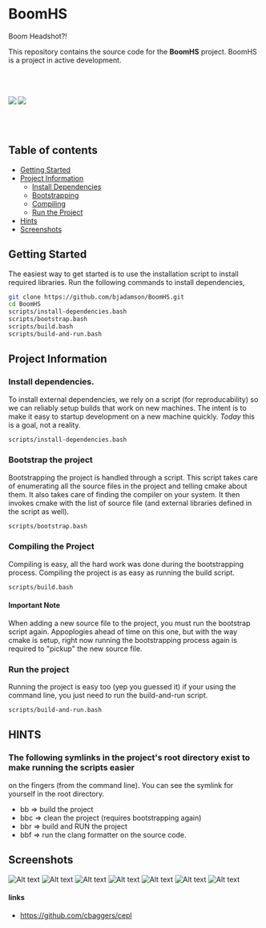 # BoomHS
Boom Headshot?!
<p>
  This repository contains the source code for the <b>BoomHS</b> project. BoomHS is a project in
  active development.
</p>

<table>
<img src="/screenshots/17.png?raw=true" align="left" vspace="50">
<img src="/screenshots/16.png?raw=true" align="left" vspace="50">
</table>

## Table of contents

  + [Getting Started](#getting-started)
  + [Project Information](#project-information)
    * [Install Dependencies](#install-dependencies)
    * [Bootstrapping](#bootstrap-the-project)
    * [Compiling](#compiling-the-project)
    * [Run the Project](#run-the-project)
  + [Hints](#hints)
  + [Screenshots](#notes)

## Getting Started
The easiest way to get started is to use the installation script to install required libraries. Run
the following commands to install dependencies, 
```bash
git clone https://github.com/bjadamson/BoomHS.git
cd BoomHS
scripts/install-dependencies.bash
scripts/bootstrap.bash
scripts/build.bash
scripts/build-and-run.bash
```

## Project Information
### Install dependencies.
To install external dependencies, we rely on a script (for reproducability) so we can reliably
setup builds that work on new machines. The intent is to make it easy to startup development on a
new machine quickly. <i>Today</i> this is a goal, not a reality.
```bash
scripts/install-dependencies.bash
```

### Bootstrap the project
Bootstrapping the project is handled through a script. This script takes care of enumerating all
the source files in the project and telling cmake about them. It also takes care of finding the
compiler on your system. It then invokes cmake with the list of source file (and external libraries
defined in the script as well).
```bash
scripts/bootstrap.bash
```

### Compiling the Project
Compiling is easy, all the hard work was done during the bootstrapping process. Compiling the
project is as easy as running the build script.

```bash
scripts/build.bash
```

#### Important Note
When adding a new source file to the project, you must run the bootstrap script again. Appoplogies
ahead of time on this one, but with the way cmake is setup, right now running the bootstrapping
process again is required to "pickup" the new source file.

### Run the project
Running the project is easy too (yep you guessed it) if your using the command line, you just need
to run the build-and-run script.
```bash
scripts/build-and-run.bash
```

## HINTS
### The following symlinks in the project's root directory exist to make running the scripts easier
on the fingers (from the command line). You can see the symlink for yourself in the root directory.
  + bb  => build the project
  + bbc => clean the project (requires bootstrapping again)
  + bbr => build and RUN the project
  + bbf => run the clang formatter on the source code.

## Screenshots
![Alt text](/screenshots/16.png?raw=true "01/24/2018")
![Alt text](/screenshots/15.png?raw=true "01/10/2018")
![Alt text](/screenshots/14.png?raw=true "01/02/2018")
![Alt text](/screenshots/13.png?raw=true "01/02/2018")
![Alt text](/screenshots/12.png?raw=true "12/29/2017")
![Alt text](/screenshots/11.png?raw=true "12/29/2017")
![Alt text](/screenshots/10.png?raw=true "12/21/2017")

#### links
* https://github.com/cbaggers/cepl
